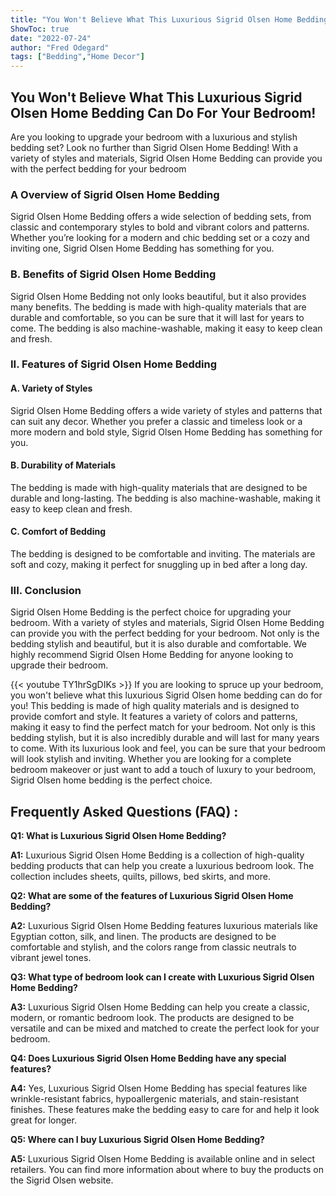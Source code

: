 ```yaml
---
title: "You Won't Believe What This Luxurious Sigrid Olsen Home Bedding Can Do For Your Bedroom!"
ShowToc: true 
date: "2022-07-24"
author: "Fred Odegard" 
tags: ["Bedding","Home Decor"]
---
```

## You Won't Believe What This Luxurious Sigrid Olsen Home Bedding Can Do For Your Bedroom!

Are you looking to upgrade your bedroom with a luxurious and stylish bedding set? Look no further than Sigrid Olsen Home Bedding! With a variety of styles and materials, Sigrid Olsen Home Bedding can provide you with the perfect bedding for your bedroom

### A Overview of Sigrid Olsen Home Bedding

Sigrid Olsen Home Bedding offers a wide selection of bedding sets, from classic and contemporary styles to bold and vibrant colors and patterns. Whether you’re looking for a modern and chic bedding set or a cozy and inviting one, Sigrid Olsen Home Bedding has something for you.

### B. Benefits of Sigrid Olsen Home Bedding

Sigrid Olsen Home Bedding not only looks beautiful, but it also provides many benefits. The bedding is made with high-quality materials that are durable and comfortable, so you can be sure that it will last for years to come. The bedding is also machine-washable, making it easy to keep clean and fresh.

### II. Features of Sigrid Olsen Home Bedding

#### A. Variety of Styles

Sigrid Olsen Home Bedding offers a wide variety of styles and patterns that can suit any decor. Whether you prefer a classic and timeless look or a more modern and bold style, Sigrid Olsen Home Bedding has something for you.

#### B. Durability of Materials

The bedding is made with high-quality materials that are designed to be durable and long-lasting. The bedding is also machine-washable, making it easy to keep clean and fresh.

#### C. Comfort of Bedding

The bedding is designed to be comfortable and inviting. The materials are soft and cozy, making it perfect for snuggling up in bed after a long day.

### III. Conclusion

Sigrid Olsen Home Bedding is the perfect choice for upgrading your bedroom. With a variety of styles and materials, Sigrid Olsen Home Bedding can provide you with the perfect bedding for your bedroom. Not only is the bedding stylish and beautiful, but it is also durable and comfortable. We highly recommend Sigrid Olsen Home Bedding for anyone looking to upgrade their bedroom.

{{< youtube TY1hrSgDIKs >}} 
If you are looking to spruce up your bedroom, you won't believe what this luxurious Sigrid Olsen home bedding can do for you! This bedding is made of high quality materials and is designed to provide comfort and style. It features a variety of colors and patterns, making it easy to find the perfect match for your bedroom. Not only is this bedding stylish, but it is also incredibly durable and will last for many years to come. With its luxurious look and feel, you can be sure that your bedroom will look stylish and inviting. Whether you are looking for a complete bedroom makeover or just want to add a touch of luxury to your bedroom, Sigrid Olsen home bedding is the perfect choice.

## Frequently Asked Questions (FAQ) :
**Q1: What is Luxurious Sigrid Olsen Home Bedding?**

**A1:** Luxurious Sigrid Olsen Home Bedding is a collection of high-quality bedding products that can help you create a luxurious bedroom look. The collection includes sheets, quilts, pillows, bed skirts, and more.

**Q2: What are some of the features of Luxurious Sigrid Olsen Home Bedding?**

**A2:** Luxurious Sigrid Olsen Home Bedding features luxurious materials like Egyptian cotton, silk, and linen. The products are designed to be comfortable and stylish, and the colors range from classic neutrals to vibrant jewel tones.

**Q3: What type of bedroom look can I create with Luxurious Sigrid Olsen Home Bedding?**

**A3:** Luxurious Sigrid Olsen Home Bedding can help you create a classic, modern, or romantic bedroom look. The products are designed to be versatile and can be mixed and matched to create the perfect look for your bedroom.

**Q4: Does Luxurious Sigrid Olsen Home Bedding have any special features?**

**A4:** Yes, Luxurious Sigrid Olsen Home Bedding has special features like wrinkle-resistant fabrics, hypoallergenic materials, and stain-resistant finishes. These features make the bedding easy to care for and help it look great for longer.

**Q5: Where can I buy Luxurious Sigrid Olsen Home Bedding?**

**A5:** Luxurious Sigrid Olsen Home Bedding is available online and in select retailers. You can find more information about where to buy the products on the Sigrid Olsen website.



